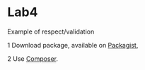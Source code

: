 # Lab4
Example of respect/validation

1 Download package, available on [Packagist](http://packagist.org/packages/respect/validation),

2 Use [Composer](http://getcomposer.org).

